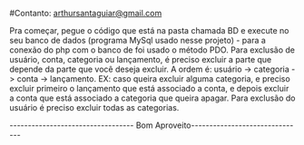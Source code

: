 #Contanto: arthursantaguiar@gmail.com

Pra começar, pegue o código que está na pasta chamada BD e execute no seu banco de
dados (programa MySql usado nesse projeto) - para a conexão do php com o banco de
foi usado o método PDO. Para exclusão de usuário, conta, categoria ou lançamento,
é preciso excluir a parte que depende da parte que você deseja excluir. A ordem é:
usuário -> categoria -> conta -> lançamento.
EX: caso queira excluir alguma categoria, e preciso excluir primeiro o lançamento que
está associado a conta, e depois excluir a conta que está associado a categoria que
queira apagar. Para exclusão do usuário é preciso excluir todas as categorias.


---------------------------------- Bom Aproveito-------------------------------